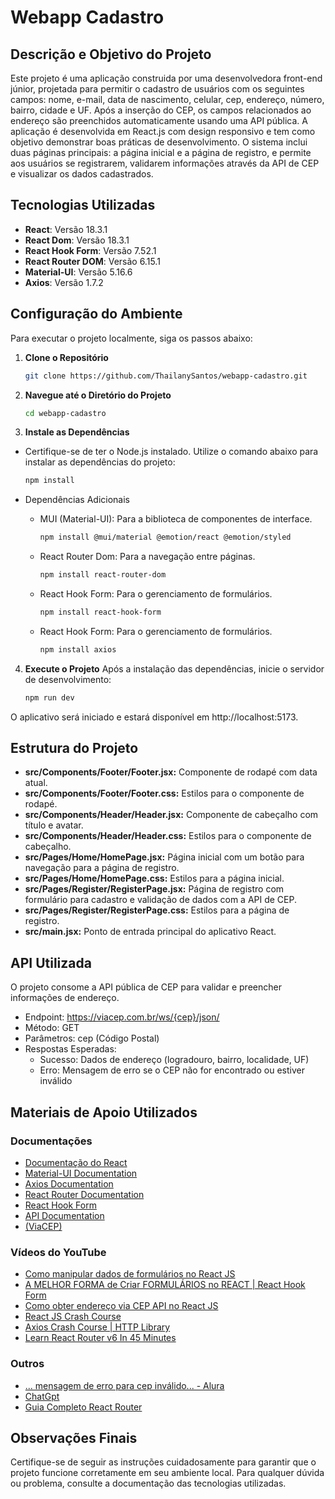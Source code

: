 # Webapp Cadastro

## Descrição e Objetivo do Projeto

Este projeto é uma aplicação construida por uma desenvolvedora front-end júnior, projetada para permitir o cadastro de usuários com os seguintes campos: nome, e-mail, data de nascimento, celular, cep, endereço, número, bairro, cidade e UF. Após a inserção do CEP, os campos relacionados ao endereço são preenchidos automaticamente usando uma API pública. A aplicação é desenvolvida em React.js com design responsivo e tem como objetivo demonstrar boas práticas de desenvolvimento. O sistema inclui duas páginas principais: a página inicial e a página de registro, e permite aos usuários se registrarem, validarem informações através da API de CEP e visualizar os dados cadastrados.

## Tecnologias Utilizadas

- **React**: Versão 18.3.1
- **React Dom**: Versão 18.3.1
- **React Hook Form**: Versão 7.52.1
- **React Router DOM**: Versão 6.15.1
- **Material-UI**: Versão 5.16.6
- **Axios**: Versão 1.7.2

## Configuração do Ambiente

Para executar o projeto localmente, siga os passos abaixo:

1. **Clone o Repositório**

   ```bash
   git clone https://github.com/ThailanySantos/webapp-cadastro.git

2. **Navegue até o Diretório do Projeto**
    ```bash
    cd webapp-cadastro

3. **Instale as Dependências**
- Certifique-se de ter o Node.js instalado. Utilize o comando abaixo para instalar as dependências do projeto:
    ```bash
    npm install
- Dependências Adicionais

  - MUI (Material-UI): Para a biblioteca de componentes de interface.
    ```bash
    npm install @mui/material @emotion/react @emotion/styled
  - React Router Dom: Para a navegação entre páginas.
    ```bash
    npm install react-router-dom
  - React Hook Form: Para o gerenciamento de formulários.
    ```bash
    npm install react-hook-form 
  - React Hook Form: Para o gerenciamento de formulários.
    ```bash
    npm install axios

4. **Execute o Projeto**
Após a instalação das dependências, inicie o servidor de desenvolvimento:
    ```bash
    npm run dev
O aplicativo será iniciado e estará disponível em http://localhost:5173.

## Estrutura do Projeto
- **src/Components/Footer/Footer.jsx:** Componente de rodapé com data atual.
- **src/Components/Footer/Footer.css:** Estilos para o componente de rodapé.
- **src/Components/Header/Header.jsx:** Componente de cabeçalho com título e avatar.
- **src/Components/Header/Header.css:** Estilos para o componente de cabeçalho.
- **src/Pages/Home/HomePage.jsx:** Página inicial com um botão para navegação para a página de registro.
- **src/Pages/Home/HomePage.css:** Estilos para a página inicial.
- **src/Pages/Register/RegisterPage.jsx:** Página de registro com formulário para cadastro e validação de dados com a API de CEP.
- **src/Pages/Register/RegisterPage.css:** Estilos para a página de registro.
- **src/main.jsx:** Ponto de entrada principal do aplicativo React.

## API Utilizada
O projeto consome a API pública de CEP para validar e preencher informações de endereço.
- Endpoint: https://viacep.com.br/ws/{cep}/json/
- Método: GET
- Parâmetros: cep (Código Postal)
- Respostas Esperadas:
    - Sucesso: Dados de endereço (logradouro, bairro, localidade, UF)
    - Erro: Mensagem de erro se o CEP não for encontrado ou estiver inválido

## Materiais de Apoio Utilizados

### Documentações
- [Documentação do React](https://reactjs.org/docs/getting-started.html)
- [Material-UI Documentation](https://mui.com/getting-started/installation/)
- [Axios Documentation](https://axios-http.com/docs/intro)
- [React Router Documentation](https://reactrouter.com/docs/en/v6/getting-started/overview)
- [React Hook Form](https://react-hook-form.com/docs)
- [API Documentation](https://react-hook-form.com/docs)
- [(ViaCEP)](https://viacep.com.br/)

### Vídeos do YouTube
- [Como manipular dados de formulários no React JS](https://youtu.be/NtYO03Jq3EE?si=4HGUt23ERf0XLdqh)
- [A MELHOR FORMA de Criar FORMULÁRIOS no REACT | React Hook Form](https://youtu.be/qH272VSWje4?si=cPpdq7k2LJ66YZFw)
- [Como obter endereço via CEP API no React JS](https://youtu.be/155ywtYSpdY?si=1YFK_8XtKstDkLMU)
- [React JS Crash Course](https://youtu.be/w7ejDZ8SWv8?si=R6ubC6f8Eq9JT420)
- [Axios Crash Course | HTTP Library](https://www.youtube.com/watch?v=6LyagkoRWYA)
- [Learn React Router v6 In 45 Minutes](https://www.youtube.com/watch?v=Ul3y1LXxzdU)

### Outros
- [... mensagem de erro para cep inválido... - Alura](https://cursos.alura.com.br/forum/topico-ele-retorna-a-mesma-mensagem-de-erro-para-cep-invalido-e-inexistente-289712)
- [ChatGpt](https://chatgpt.com/)
- [Guia Completo React Router](https://www.freecodecamp.org/portuguese/news/um-guia-completo-de-react-router-para-iniciantes-incluindo-router-hooks/)

## Observações Finais
Certifique-se de seguir as instruções cuidadosamente para garantir que o projeto funcione corretamente em seu ambiente local. Para qualquer dúvida ou problema, consulte a documentação das tecnologias utilizadas.
